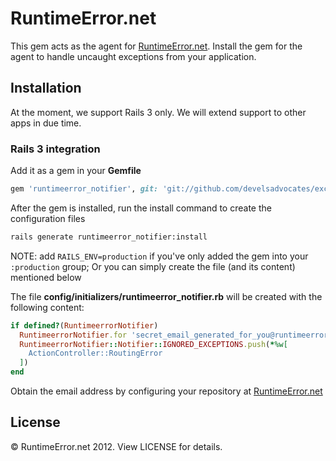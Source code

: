 # RuntimeError.net

This gem acts as the agent for [RuntimeError.net](http://runtimeerror.net). Install the gem for the agent to handle uncaught exceptions from your application.

## Installation

At the moment, we support Rails 3 only. We will extend support to other apps in due time.

### Rails 3 integration

Add it as a gem in your __Gemfile__

``` ruby
gem 'runtimeerror_notifier', git: 'git://github.com/develsadvocates/exception_notification_http.git', branch: 'released-v0'
```

After the gem is installed, run the install command to create the configuration files

``` sh
rails generate runtimeerror_notifier:install
```

NOTE: add ``RAILS_ENV=production`` if you've only added the gem into your ``:production`` group; Or you can simply create the file (and its content) mentioned below

The file __config/initializers/runtimeerror_notifier.rb__ will be created with the following content:

``` ruby
if defined?(RuntimeerrorNotifier)
  RuntimeerrorNotifier.for 'secret_email_generated_for_you@runtimeerror.net'
  RuntimeerrorNotifier::Notifier::IGNORED_EXCEPTIONS.push(*%w[
    ActionController::RoutingError
  ])
end
```

Obtain the email address by configuring your repository at [RuntimeError.net](http://runtimeerror.net)

## License

&copy; RuntimeError.net 2012. View LICENSE for details.
